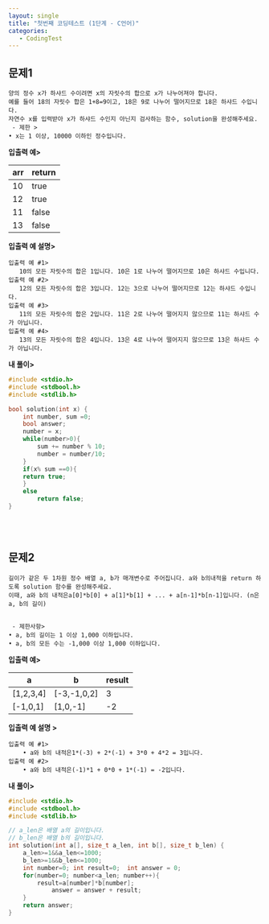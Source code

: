 ```yaml
---
layout: single
title: "첫번째 코딩테스트 (1단계 - C언어)"
categories:
   - CodingTest
---
```


## 문제1
```
양의 정수 x가 하샤드 수이려면 x의 자릿수의 합으로 x가 나누어져야 합니다. 
예를 들어 18의 자릿수 합은 1+8=9이고, 18은 9로 나누어 떨어지므로 18은 하샤드 수입니다. 
자연수 x를 입력받아 x가 하샤드 수인지 아닌지 검사하는 함수, solution을 완성해주세요.
 - 제한 >
• x는 1 이상, 10000 이하인 정수입니다.
```
**입출력 예>**

arr|return
---|---
10|true
12|true
11|false
13|false

**입출력 예 설명>**
```
입출력 예 #1>
   10의 모든 자릿수의 합은 1입니다. 10은 1로 나누어 떨어지므로 10은 하샤드 수입니다.
입출력 예 #2>
   12의 모든 자릿수의 합은 3입니다. 12는 3으로 나누어 떨어지므로 12는 하샤드 수입니다.
입출력 예 #3>
   11의 모든 자릿수의 합은 2입니다. 11은 2로 나누어 떨어지지 않으므로 11는 하샤드 수가 아닙니다.
입출력 예 #4>
   13의 모든 자릿수의 합은 4입니다. 13은 4로 나누어 떨어지지 않으므로 13은 하샤드 수가 아닙니다.
```

**내 풀이>**
```c
#include <stdio.h>
#include <stdbool.h>
#include <stdlib.h>

bool solution(int x) {
    int number, sum =0;
    bool answer;
    number = x;
    while(number>0){
        sum += number % 10;
        number = number/10;
    }
    if(x% sum ==0){
    return true;
    }
    else
        return false;
}
```
<br><br>

## 문제2
```
길이가 같은 두 1차원 정수 배열 a, b가 매개변수로 주어집니다. a와 b의내적을 return 하도록 solution 함수를 완성해주세요.
이때, a와 b의 내적은a[0]*b[0] + a[1]*b[1] + ... + a[n-1]*b[n-1]입니다. (n은 a, b의 길이)


 - 제한사항>
• a, b의 길이는 1 이상 1,000 이하입니다.
• a, b의 모든 수는 -1,000 이상 1,000 이하입니다.
```

**입출력 예>**

a|b|result
---|---|---
[1,2,3,4]|[-3,-1,0,2]|3
[-1,0,1]|[1,0,-1]|-2

**입출력 예 설명 >**
```
입출력 예 #1>
    • a와 b의 내적은1*(-3) + 2*(-1) + 3*0 + 4*2 = 3입니다.
입출력 예 #2>
    • a와 b의 내적은(-1)*1 + 0*0 + 1*(-1) = -2입니다.
```

**내 풀이>**
```c
#include <stdio.h>
#include <stdbool.h>
#include <stdlib.h>

// a_len은 배열 a의 길이입니다.
// b_len은 배열 b의 길이입니다.
int solution(int a[], size_t a_len, int b[], size_t b_len) {
    a_len>=1&&a_len<=1000;
    b_len>=1&&b_len<=1000;
    int number=0; int result=0;  int answer = 0;
    for(number=0; number<a_len; number++){
        result=a[number]*b[number];
            answer = answer + result;
    }
    return answer;
}
```
<br><br>
